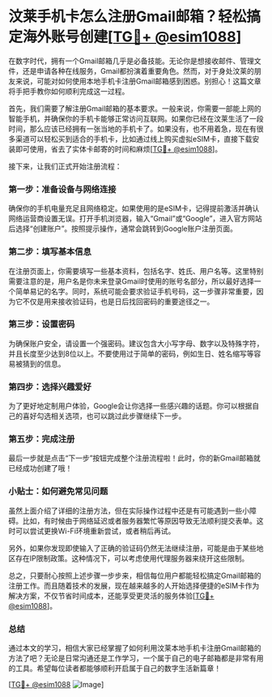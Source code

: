 # 汶莱手机卡怎么注册Gmail邮箱？轻松搞定海外账号创建[[TG💪+ @esim1088](https://t.me/s/esim1088)]

在数字时代，拥有一个Gmail邮箱几乎是必备技能。无论你是想接收邮件、管理文件，还是申请各种在线服务，Gmail都扮演着重要角色。然而，对于身处汶莱的朋友来说，可能对如何使用本地手机卡注册Gmail邮箱感到困惑。别担心！这篇文章将手把手教你如何顺利完成这一过程。

首先，我们需要了解注册Gmail邮箱的基本要求。一般来说，你需要一部能上网的智能手机，并确保你的手机卡能够正常访问互联网。如果你已经在汶莱生活了一段时间，那么应该已经拥有一张当地的手机卡了。如果没有，也不用着急，现在有很多渠道可以轻松买到适合的手机卡，比如通过线上购买虚拟eSIM卡，直接下载安装即可使用，省去了实体卡邮寄的时间和麻烦[[TG💪+ @esim1088](https://t.me/s/esim1088)]。

接下来，让我们正式开始注册流程：

### 第一步：准备设备与网络连接

确保你的手机电量充足且网络稳定。如果使用的是eSIM卡，记得提前激活并确认网络运营商设置无误。打开手机浏览器，输入“Gmail”或“Google”，进入官方网站后选择“创建账户”。按照提示操作，通常会跳转到Google账户注册页面。

### 第二步：填写基本信息

在注册页面上，你需要填写一些基本资料，包括名字、姓氏、用户名等。这里特别需要注意的是，用户名是你未来登录Gmail时使用的账号名部分，所以最好选择一个简单易记的名字。同时，系统可能会要求验证手机号码，这一步骤非常重要，因为它不仅是用来接收验证码，也是日后找回密码的重要途径之一。

### 第三步：设置密码

为确保账户安全，请设置一个强密码。建议包含大小写字母、数字以及特殊字符，并且长度至少达到8位以上。不要使用过于简单的密码，例如生日、姓名缩写等容易被猜到的信息。

### 第四步：选择兴趣爱好

为了更好地定制用户体验，Google会让你选择一些感兴趣的话题。你可以根据自己的喜好勾选相关选项，也可以跳过此步骤继续下一步。

### 第五步：完成注册

最后一步就是点击“下一步”按钮完成整个注册流程啦！此时，你的新Gmail邮箱就已经成功创建了哦！

### 小贴士：如何避免常见问题

虽然上面介绍了详细的注册方法，但在实际操作过程中还是有可能遇到一些小障碍。比如，有时候由于网络延迟或者服务器繁忙等原因导致无法顺利提交表单。这时可以尝试更换Wi-Fi环境重新尝试，或者稍后再试。

另外，如果你发现即使输入了正确的验证码仍然无法继续注册，可能是由于某些地区存在IP限制政策。这种情况下，可以考虑使用代理服务器来绕开这些限制。

总之，只要耐心按照上述步骤一步步来，相信每位用户都能轻松搞定Gmail邮箱的注册工作。而且随着技术的发展，现在越来越多的人开始选择便捷的eSIM卡作为解决方案，不仅节省时间成本，还能享受更灵活的服务体验[[TG💪+ @esim1088](https://t.me/s/esim1088)]。

### 总结

通过本文的学习，相信大家已经掌握了如何利用汶莱本地手机卡注册Gmail邮箱的方法了吧？无论是日常沟通还是工作学习，一个属于自己的电子邮箱都是非常有用的工具。希望每位读者都能够顺利开启属于自己的数字生活新篇章！

[[TG💪+ @esim1088](https://t.me/s/esim1088) ![Image](https://i.postimg.cc/4NQfJmqS/Snipaste-2025-05-13-00-14-12.png)]